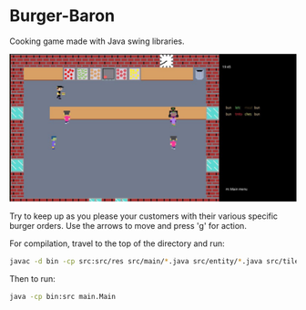 # Burger-Baron
Cooking game made with Java swing libraries.

![Gameplay](bb_gameplay.jpg)

Try to keep up as you please your customers with their various specific burger orders. Use the arrows to move and press 'g' for action.

For compilation, travel to the top of the directory and run:
```bash
javac -d bin -cp src:src/res src/main/*.java src/entity/*.java src/tile/*.java src/item/*java src/queue/*.java src/time/*.java
```

Then to run:
```bash
java -cp bin:src main.Main
```

